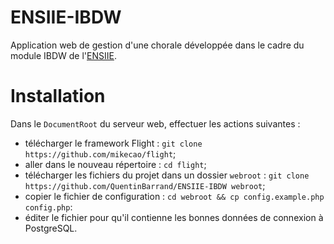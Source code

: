 ENSIIE-IBDW
===========

Application web de gestion d'une chorale développée dans le cadre du module IBDW de l'[ENSIIE](http://www.ensiie.fr).

# Installation
Dans le `DocumentRoot` du serveur web, effectuer les actions suivantes :
* télécharger le framework Flight : `git clone https://github.com/mikecao/flight`;
* aller dans le nouveau répertoire : `cd flight`;
* télécharger les fichiers du projet dans un dossier `webroot` : `git clone https://github.com/QuentinBarrand/ENSIIE-IBDW webroot`;
* copier le fichier de configuration : `cd webroot && cp config.example.php config.php`:
* éditer le fichier pour qu'il contienne les bonnes données de connexion à PostgreSQL.
